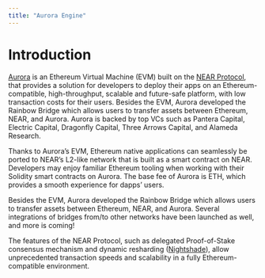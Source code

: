 ```yaml
---
title: "Aurora Engine"
---
```


# Introduction

[Aurora](https://aurora.dev) is an Ethereum Virtual Machine (EVM) built on the
[NEAR Protocol](https://medium.com/dia-insights/hello-near-protocol-dia-oracles-now-available-natively-on-near-3bbef5b3f13),
that provides a solution for developers to deploy their apps on an Ethereum-compatible, high-throughput, scalable and future-safe platform,
with low transaction costs for their users. Besides the EVM, Aurora developed the Rainbow Bridge which allows users to transfer assets between Ethereum, NEAR, and Aurora.
Aurora is backed by top VCs such as Pantera Capital, Electric Capital, Dragonfly Capital, Three Arrows Capital, and Alameda Research.

Thanks to Aurora’s EVM, Ethereum native applications can seamlessly be ported to NEAR’s L2-like network that is built as a smart contract on NEAR.
Developers may enjoy familiar Ethereum tooling when working with their Solidity smart contracts on Aurora.
The base fee of Aurora is ETH, which provides a smooth experience for dapps’ users.

Besides the EVM, Aurora developed the Rainbow Bridge which allows users to transfer assets between Ethereum, NEAR, and Aurora.
Several integrations of bridges from/to other networks have been launched as well, and more is coming!

The features of the NEAR Protocol, such as delegated Proof-of-Stake consensus mechanism and
dynamic resharding ([Nightshade](https://medium.com/nearprotocol/how-nears-simple-nightshade-works-90f1c8e6e8af)),
allow unprecedented transaction speeds and scalability  in a fully Ethereum-compatible environment.
